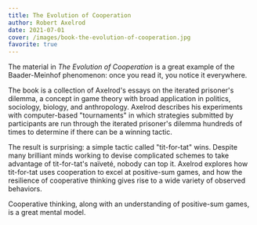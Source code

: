 ```yaml
---
title: The Evolution of Cooperation
author: Robert Axelrod
date: 2021-07-01
cover: /images/book-the-evolution-of-cooperation.jpg
favorite: true
---
```


The material in _The Evolution of Cooperation_ is a great example of the Baader-Meinhof phenomenon: once you read it, you notice it everywhere.

The book is a collection of Axelrod's essays on the iterated prisoner's dilemma, a concept in game theory with broad application in politics, sociology, biology, and anthropology. Axelrod describes his experiments with computer-based "tournaments" in which strategies submitted by participants are run through the iterated prisoner's dilemma hundreds of times to determine if there can be a winning tactic.

The result is surprising: a simple tactic called "tit-for-tat" wins. Despite many brilliant minds working to devise complicated schemes to take advantage of tit-for-tat's naïveté, nobody can top it. Axelrod explores how tit-for-tat uses cooperation to excel at positive-sum games, and how the resilience of cooperative thinking gives rise to a wide variety of observed behaviors.

Cooperative thinking, along with an understanding of positive-sum games, is a great mental model.